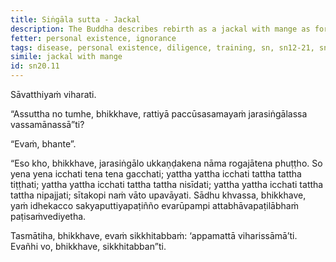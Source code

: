 ```yaml
---
title: Siṅgāla sutta - Jackal
description: The Buddha describes rebirth as a jackal with mange as fortunate for a certain person who claims to be the Buddha's follower. The Buddha then encourages the bhikkhus to train themselves diligently.
fetter: personal existence, ignorance
tags: disease, personal existence, diligence, training, sn, sn12-21, sn20
simile: jackal with mange
id: sn20.11
---
```


Sāvatthiyaṁ viharati.

“Assuttha no tumhe, bhikkhave, rattiyā paccūsasamayaṁ jarasiṅgālassa vassamānassā”ti?

“Evaṁ, bhante”.

“Eso kho, bhikkhave, jarasiṅgālo ukkaṇḍakena nāma rogajātena phuṭṭho. So yena yena icchati tena tena gacchati; yattha yattha icchati tattha tattha tiṭṭhati; yattha yattha icchati tattha tattha nisīdati; yattha yattha icchati tattha tattha nipajjati; sītakopi naṁ vāto upavāyati. Sādhu khvassa, bhikkhave, yaṁ idhekacco sakyaputtiyapaṭiñño evarūpampi attabhāvapaṭilābhaṁ paṭisaṁvediyetha.

Tasmātiha, bhikkhave, evaṁ sikkhitabbaṁ: ‘appamattā viharissāmā’ti. Evañhi vo, bhikkhave, sikkhitabban”ti.
